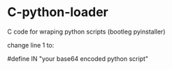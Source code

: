 # C-python-loader
C code for wraping python scripts (bootleg pyinstaller)

change line 1 to:

#define IN "your base64 encoded python script"

